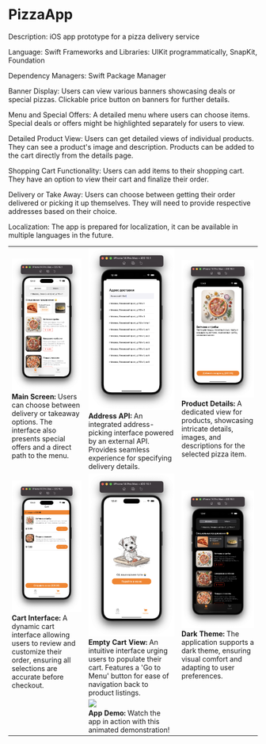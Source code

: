 # PizzaApp
Description: iOS app prototype for a pizza delivery service

Language: Swift
Frameworks and Libraries: UIKit programmatically, SnapKit, Foundation

Dependency Managers: Swift Package Manager

Banner Display:
Users can view various banners showcasing deals or special pizzas.
Clickable price button on banners for further details.

Menu and Special Offers:
A detailed menu where users can choose items.
Special deals or offers might be highlighted separately for users to view.

Detailed Product View:
Users can get detailed views of individual products.
They can see a product's image and description.
Products can be added to the cart directly from the details page.

Shopping Cart Functionality:
Users can add items to their shopping cart.
They have an option to view their cart and finalize their order.

Delivery or Take Away:
Users can choose between getting their order delivered or picking it up themselves.
They will need to provide respective addresses based on their choice.

Localization:
The app is prepared for localization, it can be available in multiple languages in the future.

<table>
  <tr>
    <td><img src="https://raw.githubusercontent.com/Bazilier/pizza-app/demo-screenshots/01.png" width="300"><br><b>Main Screen:</b> Users can choose between delivery or takeaway options. The interface also presents special offers and a direct path to the menu.</td>
    <td><img src="https://raw.githubusercontent.com/Bazilier/pizza-app/demo-screenshots/02.png" width="300"><br><b>Address API:</b> An integrated address-picking interface powered by an external API. Provides seamless experience for specifying delivery details.</td>
    <td><img src="https://raw.githubusercontent.com/Bazilier/pizza-app/demo-screenshots/03.png" width="300"><br><b>Product Details:</b> A dedicated view for products, showcasing intricate details, images, and descriptions for the selected pizza item.</td>
  </tr>
  <tr>
    <td><img src="https://raw.githubusercontent.com/Bazilier/pizza-app/demo-screenshots/04.png" width="300"><br><b>Cart Interface:</b> A dynamic cart interface allowing users to review and customize their order, ensuring all selections are accurate before checkout.</td>
    <td><img src="https://raw.githubusercontent.com/Bazilier/pizza-app/demo-screenshots/05.png" width="300"><br><b>Empty Cart View:</b> An intuitive interface urging users to populate their cart. Features a 'Go to Menu' button for ease of navigation back to product listings.</td>
    <td><img src="https://raw.githubusercontent.com/Bazilier/pizza-app/demo-screenshots/06.png" width="300"><br><b>Dark Theme:</b> The application supports a dark theme, ensuring visual comfort and adapting to user preferences.</td>
  </tr>
  <tr>
    <td></td>
    <td><img src="https://raw.githubusercontent.com/Bazilier/pizza-app/demo-screenshots/pizza-app.gif" width="300"><br><b>App Demo:</b> Watch the app in action with this animated demonstration!</td>
    <td></td>
  </tr>
</table>
